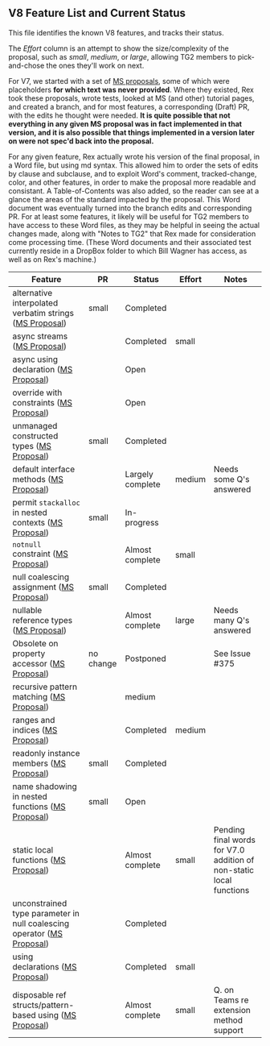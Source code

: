 ## V8 Feature List and Current Status

This file identifies the known V8 features, and tracks their status.

The *Effort* column is an attempt to show the size/complexity of the proposal, such as *small*, *medium*, or *large*, allowing TG2 members to pick-and-chose the ones they'll work on next.

For V7, we started with a set of [MS proposals](https://github.com/dotnet/csharplang/tree/main/proposals), some of which were placeholders **for which text was never provided**. Where they existed, Rex took these proposals, wrote tests, looked at MS (and other) tutorial pages, and created a branch, and for most features, a corresponding (Draft) PR, with the edits he thought were needed. **It is quite possible that not everything in any given MS proposal was in fact implemented in that version, and it is also possible that things implemented in a version later on were not spec'd back into the proposal.** 

For any given feature, Rex actually wrote his version of the final proposal, in a Word file, but using md syntax. This allowed him to order the sets of edits by clause and subclause, and to exploit Word's comment, tracked-change, color, and other features, in order to make the proposal more readable and consistant. A Table-of-Contents was also added, so the reader can see at a glance the areas of the standard impacted by the proposal. This Word document was eventually turned into the branch edits and corresponding PR. For at least some features, it likely will be useful for TG2 members to have access to these Word files, as they may be helpful in seeing the actual changes made, along with "Notes to TG2" that Rex made for consideration come processing time. (These Word documents and their associated test currently reside in a DropBox folder to which Bill Wagner has access, as well as on Rex's machine.)


Feature | PR | Status | Effort | Notes
------- | -- | ------ | ------ | ------
alternative interpolated verbatim strings ([MS Proposal](https://github.com/dotnet/csharplang/blob/main/proposals/csharp-8.0/alternative-interpolated-verbatim.md)) | small | Completed | | 
async streams ([MS Proposal](https://github.com/dotnet/csharplang/blob/main/proposals/csharp-8.0/async-streams.md)) | | Completed | small | 
async using declaration ([MS Proposal](https://github.com/dotnet/csharplang/blob/main/proposals/csharp-8.0/async-using.md)) | | Open | | 
override with constraints ([MS Proposal](https://github.com/dotnet/csharplang/blob/main/proposals/csharp-8.0/constraints-in-overrides.md)) | | Open | 
unmanaged constructed types ([MS Proposal](https://github.com/dotnet/csharplang/blob/main/proposals/csharp-8.0/constructed-unmanaged.md)) | small | Completed | |
default interface methods ([MS Proposal](https://github.com/dotnet/csharplang/blob/main/proposals/csharp-8.0/default-interface-methods.md)) | | Largely complete | medium | Needs some Q's answered
permit `stackalloc` in nested contexts ([MS Proposal](https://github.com/dotnet/csharplang/blob/main/proposals/csharp-8.0/nested-stackalloc.md)) | small | In-progress | | 
`notnull` constraint ([MS Proposal](https://github.com/dotnet/csharplang/blob/main/proposals/csharp-8.0/notnull-constraint.md)) | | Almost complete | small | 
null coalescing assignment ([MS Proposal](https://github.com/dotnet/csharplang/blob/main/proposals/csharp-8.0/null-coalescing-assignment.md)) | small | Completed | | 
nullable reference types ([MS Proposal](https://github.com/dotnet/csharplang/blob/main/proposals/csharp-8.0/nullable-reference-types.md)) | | Almost complete | large | Needs many Q's answered
Obsolete on property accessor ([MS Proposal](https://github.com/dotnet/csharplang/blob/main/proposals/csharp-8.0/obsolete-accessor.md)) | no change | Postponed | | See Issue #375
recursive pattern matching ([MS Proposal](https://github.com/dotnet/csharplang/blob/main/proposals/csharp-8.0/patterns.md)) | | medium | |
ranges and indices ([MS Proposal](https://github.com/dotnet/csharplang/blob/main/proposals/csharp-8.0/ranges.md)) | | Completed | medium | 
readonly instance members ([MS Proposal](https://github.com/dotnet/csharplang/blob/main/proposals/csharp-8.0/readonly-instance-members.md)) | small | Completed | | 
name shadowing in nested functions ([MS Proposal](https://github.com/dotnet/csharplang/blob/main/proposals/csharp-8.0/shadowing-in-nested-functions.md)) | small | Open | | 
static local functions ([MS Proposal](https://github.com/dotnet/csharplang/blob/main/proposals/csharp-8.0/static-local-functions.md)) | | Almost complete | small | Pending final words for V7.0 addition of non-static local functions
unconstrained type parameter in null coalescing operator ([MS Proposal](https://github.com/dotnet/csharplang/blob/main/proposals/csharp-8.0/unconstrained-null-coalescing.md)) | | Completed | |
using declarations ([MS Proposal](https://github.com/dotnet/csharplang/blob/main/proposals/csharp-8.0/using.md)) | | Completed | small | 
disposable ref structs/pattern-based using ([MS Proposal](xx)) | | Almost complete | small | Q. on Teams re extension method support
